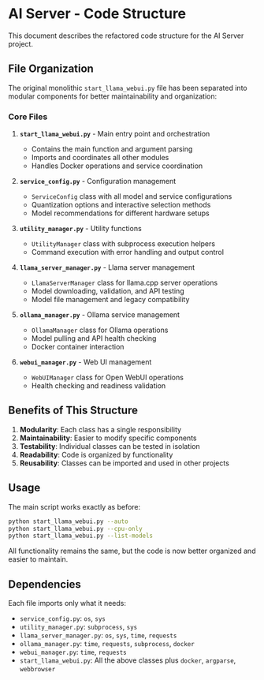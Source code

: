 # AI Server - Code Structure

This document describes the refactored code structure for the AI Server project.

## File Organization

The original monolithic `start_llama_webui.py` file has been separated into modular components for better maintainability and organization:

### Core Files

1. **`start_llama_webui.py`** - Main entry point and orchestration
   - Contains the main function and argument parsing
   - Imports and coordinates all other modules
   - Handles Docker operations and service coordination

2. **`service_config.py`** - Configuration management
   - `ServiceConfig` class with all model and service configurations
   - Quantization options and interactive selection methods
   - Model recommendations for different hardware setups

3. **`utility_manager.py`** - Utility functions
   - `UtilityManager` class with subprocess execution helpers
   - Command execution with error handling and output control

4. **`llama_server_manager.py`** - Llama server management
   - `LlamaServerManager` class for llama.cpp server operations
   - Model downloading, validation, and API testing
   - Model file management and legacy compatibility

5. **`ollama_manager.py`** - Ollama service management
   - `OllamaManager` class for Ollama operations
   - Model pulling and API health checking
   - Docker container interaction

6. **`webui_manager.py`** - Web UI management
   - `WebUIManager` class for Open WebUI operations
   - Health checking and readiness validation

## Benefits of This Structure

1. **Modularity**: Each class has a single responsibility
2. **Maintainability**: Easier to modify specific components
3. **Testability**: Individual classes can be tested in isolation
4. **Readability**: Code is organized by functionality
5. **Reusability**: Classes can be imported and used in other projects

## Usage

The main script works exactly as before:

```bash
python start_llama_webui.py --auto
python start_llama_webui.py --cpu-only
python start_llama_webui.py --list-models
```

All functionality remains the same, but the code is now better organized and easier to maintain.

## Dependencies

Each file imports only what it needs:
- `service_config.py`: `os`, `sys`
- `utility_manager.py`: `subprocess`, `sys`
- `llama_server_manager.py`: `os`, `sys`, `time`, `requests`
- `ollama_manager.py`: `time`, `requests`, `subprocess`, `docker`
- `webui_manager.py`: `time`, `requests`
- `start_llama_webui.py`: All the above classes plus `docker`, `argparse`, `webbrowser`
